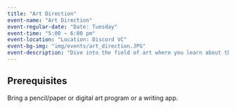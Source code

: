```yaml
---
title: "Art Direction"
event-name: "Art Direction"
event-regular-date: "Date: Tuesday"
event-time: "5:00 ~ 6:00 pm"
event-location: "Location: Discord VC"
event-bg-img: "img/events/art_direction.JPG"
event-description: "Dive into the field of art where you learn about the art that is applied directly into video games! Come learn about the various styles of art and how to best fit them into the game that you want to create."
---
```

## Prerequisites
Bring a pencil/paper or digital art program or a writing app.

